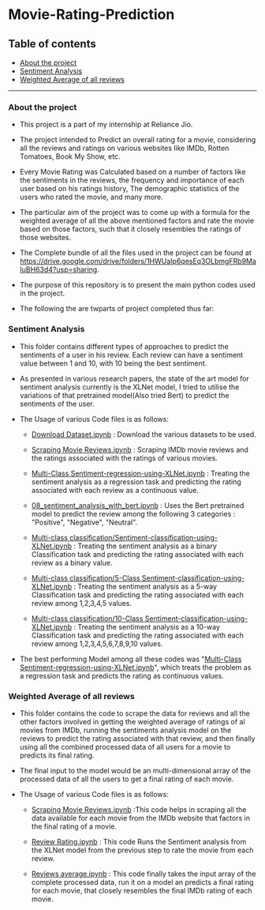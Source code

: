 # Movie-Rating-Prediction

## Table of contents
* [About the project](#About-the-project)
* [Sentiment Analysis](#Sentiment-Analysis)
* [Weighted Average of all reviews](#Weighted-Average-of-all-reviews)

_____________________________________________________________________________________________________________________________________________________________

### About the project
* This project is a part of my internship at Reliance Jio. 

* The project intended to Predict an overall rating for a movie, considering all the reviews and ratings on various websites like IMDb, Rotten Tomatoes, Book My Show, etc.

* Every Movie Rating was Calculated based on a number of factors like the sentiments in the reviews, the frequency and importance of each user based on his ratings history, The demographic statistics of the users who rated the movie, and many more.

* The particular aim of the project was to come up with a formula for the weighted average of all the above mentioned factors and rate the movie based on those factors, such that it closely resembles the ratings of those websites.

* The Complete bundle of all the files used in the project can be found at https://drive.google.com/drive/folders/1HWUaIp6qesEq3OLbmgFRb9MaIuBH63d4?usp=sharing.

* The purpose of this repository is to present the main python codes used in the project.

* The following the are twparts of project completed thus far:
	
### Sentiment Analysis
* This folder contains different types of approaches to predict the sentiments of a user in his review. Each review can have a sentiment value between 1 and 10, with 10 being the best sentiment.

* As presented in various research papers, the state of the art model for sentiment analysis currently is the XLNet model, I tried to utilise the variations of that pretrained model(Also tried Bert) to predict the sentiments of the user.

* The Usage of various Code files is as follows:
  - [Download Dataset.ipynb](https://github.com/dakshchordiya/Movie-Rating-Prediction/blob/main/Sentiment%20Analysis/Download%20Dataset.ipynb) : Download the various datasets to be used.
  
  - [Scraping Movie Reviews.ipynb](https://github.com/dakshchordiya/Movie-Rating-Prediction/blob/main/Sentiment%20Analysis/Scraping%20Movie%20Reviews.ipynb) : Scraping IMDb movie reviews and the ratings associated with the ratings of various movies.
  
  - [Multi-Class Sentiment-regression-using-XLNet.ipynb](https://github.com/dakshchordiya/Movie-Rating-Prediction/blob/main/Sentiment%20Analysis/Multi-Class%20Sentiment-regression-using-XLNet.ipynb) : Treating the sentiment analysis as a regression task and predicting the rating associated with each review as a continuous value.
  
  - [08_sentiment_analysis_with_bert.ipynb](https://github.com/dakshchordiya/Movie-Rating-Prediction/blob/main/Sentiment%20Analysis/08_sentiment_analysis_with_bert.ipynb) : Uses the Bert pretrained model to predict the review among the following 3 categories : "Positive", "Negative", "Neutral".
  
  - [Multi-class classification/Sentiment-classification-using-XLNet.ipynb](https://github.com/dakshchordiya/Movie-Rating-Prediction/blob/main/Sentiment%20Analysis/Multi-class%20classification/Sentiment-classification-using-XLNet.ipynb) : Treating the sentiment analysis as a binary Classification task and predicting the rating associated with each review as a binary value.
  
  -  [Multi-class classification/5-Class Sentiment-classification-using-XLNet.ipynb](https://github.com/dakshchordiya/Movie-Rating-Prediction/blob/main/Sentiment%20Analysis/Multi-class%20classification/5-Class%20Sentiment-classification-using-XLNet.ipynb) : Treating the sentiment analysis as a 5-way Classification task and predicting the rating associated with each review among 1,2,3,4,5 values.
  
  -  [Multi-class classification/10-Class Sentiment-classification-using-XLNet.ipynb](https://github.com/dakshchordiya/Movie-Rating-Prediction/blob/main/Sentiment%20Analysis/Multi-class%20classification/10-Class%20Sentiment-classification-using-XLNet.ipynb) : Treating the sentiment analysis as a 10-way Classification task and predicting the rating associated with each review among 1,2,3,4,5,6,7,8,9,10 values.

* The best performing Model among all these codes was "[Multi-Class Sentiment-regression-using-XLNet.ipynb](https://github.com/dakshchordiya/Movie-Rating-Prediction/blob/main/Sentiment%20Analysis/Multi-Class%20Sentiment-regression-using-XLNet.ipynb)", which treats the problem as a regression task and predicts the rating as continuous values.

	
### Weighted Average of all reviews
* This folder contains the code to scrape the data for reviews and all the other factors involved in getting the weighted average of ratings of al movies from IMDb, running the sentiments analysis model on the reviews to predict the rating associated with that review, and then finally using all the combined processed data of all users for a movie to predicts its final rating.

* The final input to the model would be an multi-dimensional array of the processed data of all the users to get a final rating of each movie.

* The Usage of various Code files is as follows:
	- [Scraping Movie Reviews.ipynb](https://github.com/dakshchordiya/Movie-Rating-Prediction/blob/main/Movie%20Reviews%20Weighted%20Average/Scraping%20Movie%20Reviews.ipynb) :This code helps in scraping all the data available for each movie from the IMDb website that factors in the final rating of a movie.
	
	- [Review Rating.ipynb](https://github.com/dakshchordiya/Movie-Rating-Prediction/blob/main/Movie%20Reviews%20Weighted%20Average/Review%20Rating.ipynb) : This code Runs the Sentiment analysis from the XLNet model from the previous step to rate the movie from each review.
	
	- [Reviews average.ipynb](https://github.com/dakshchordiya/Movie-Rating-Prediction/blob/main/Movie%20Reviews%20Weighted%20Average/Reviews%20average.ipynbb) : This code finally takes the input array of the complete processed data, run it on a model an predicts a final rating for each movie, that closely resembles the final IMDb rating of each movie.
 
